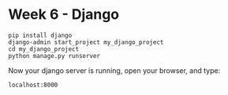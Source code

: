 Week 6 - Django
===============

```
pip install django
django-admin start_project my_django_project
cd my_django_project
python manage.py runserver
```
Now your django server is running, open your browser, and type:

    localhost:8000
